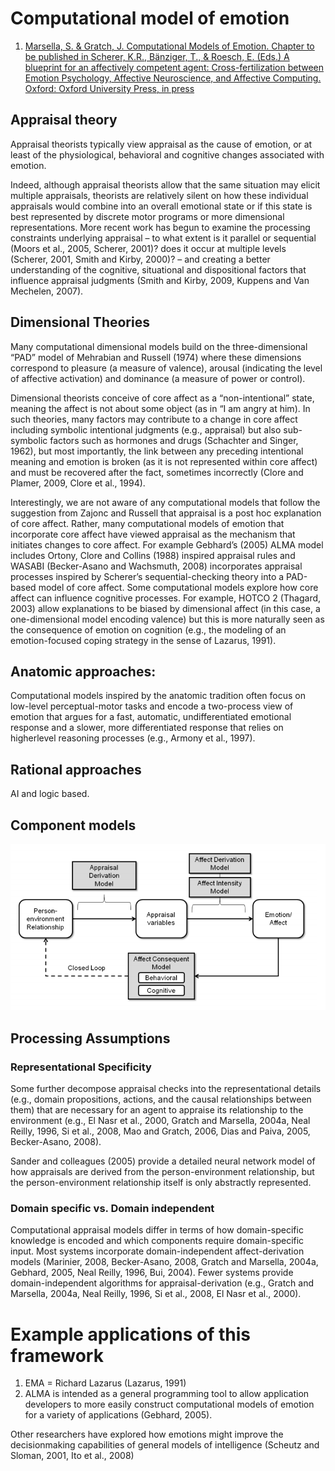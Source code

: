 # Computational model of emotion

1. [Marsella, S. & Gratch, J. Computational Models of Emotion. Chapter to be published in Scherer, K.R., Bänziger, T., & Roesch, E. (Eds.) A blueprint for an affectively competent agent: Cross-fertilization between Emotion 
Psychology, Affective Neuroscience, and Affective Computing. Oxford: Oxford University Press, in press](http://people.ict.usc.edu/~marsella/publications/MarGraPet_Review.pdf)

## Appraisal theory

Appraisal theorists typically view appraisal as the cause of emotion, or at least of the physiological, behavioral and cognitive changes associated with emotion. 

Indeed, although appraisal theorists allow that the same situation may elicit multiple appraisals, theorists are relatively silent on how these individual appraisals would combine into an overall emotional state or if this state is best represented by discrete motor programs 
or more dimensional representations. More recent work has begun to examine the processing 
constraints underlying appraisal – to what extent is it parallel or sequential (Moors et al., 2005, Scherer, 
2001)? does it occur at multiple levels (Scherer, 2001, Smith and Kirby, 2000)? – and creating a better 
understanding of the cognitive, situational and dispositional factors that influence appraisal judgments 
(Smith and Kirby, 2009, Kuppens and Van Mechelen, 2007).

## Dimensional Theories 

Many computational dimensional models build on the three-dimensional “PAD” 
model of Mehrabian and Russell (1974) where these dimensions correspond to pleasure (a measure of 
valence), arousal (indicating the level of affective activation) and dominance (a measure of power or 
control). 

Dimensional theorists conceive of core affect as a “non-intentional” state, meaning the affect 
is not about some object (as in “I am angry at him). In such theories, many factors may contribute to a 
change in core affect including symbolic intentional judgments (e.g., appraisal) but also sub-symbolic 
factors such as hormones and drugs (Schachter and Singer, 1962), but most importantly, the link 
between any preceding intentional meaning and emotion is broken (as it is not represented within core 
affect) and must be recovered after the fact, sometimes incorrectly (Clore and Plamer, 2009, Clore et al., 
1994).

Interestingly, we are not aware of any computational models that follow the 
suggestion from Zajonc and Russell that appraisal is a post hoc explanation of core affect. Rather, many 
computational models of emotion that incorporate core affect have viewed appraisal as the mechanism 
that initiates changes to core affect. For example Gebhard’s (2005) ALMA model includes Ortony, Clore 
and Collins (1988) inspired appraisal rules and WASABI (Becker-Asano and Wachsmuth, 2008) 
incorporates appraisal processes inspired by Scherer’s sequential-checking theory into a PAD-based 
model of core affect. Some computational models explore how core affect can influence cognitive 
processes. For example, HOTCO 2 (Thagard, 2003) allow explanations to be biased by dimensional affect 
(in this case, a one-dimensional model encoding valence) but this is more naturally seen as the 
consequence of emotion on cognition (e.g., the modeling of an emotion-focused coping strategy in the 
sense of Lazarus, 1991). 

## Anatomic approaches:

Computational models inspired by the anatomic tradition often focus on low-level 
perceptual-motor tasks and encode a two-process view of emotion that argues for a fast, automatic, 
undifferentiated emotional response and a slower, more differentiated response that relies on higherlevel reasoning processes (e.g., Armony et al., 1997). 

## Rational approaches

AI and logic based.

## Component models

![Component model of computational appraisal](component_model_of_computational_appraisal_models.png)

## Processing Assumptions

### Representational Specificity

Some further decompose appraisal checks into the representational details (e.g., domain propositions, actions, and the causal relationships 
between them) that are necessary for an agent to appraise its relationship to the environment (e.g., El 
Nasr et al., 2000, Gratch and Marsella, 2004a, Neal Reilly, 1996, Si et al., 2008, Mao and Gratch, 2006, 
Dias and Paiva, 2005, Becker-Asano, 2008).

Sander and colleagues (2005) provide a detailed neural network model of how appraisals are derived from the 
person-environment relationship, but the person-environment relationship itself is only abstractly 
represented. 

### Domain specific vs. Domain independent
Computational appraisal models differ in terms 
of how domain-specific knowledge is encoded and which components require domain-specific  input. 
Most systems incorporate domain-independent affect-derivation models (Marinier, 2008, Becker-Asano, 
2008, Gratch and Marsella, 2004a, Gebhard, 2005, Neal Reilly, 1996, Bui, 2004). Fewer systems provide 
domain-independent algorithms for appraisal-derivation (e.g., Gratch and Marsella, 2004a, Neal Reilly, 
1996, Si et al., 2008, El Nasr et al., 2000).  


# Example applications of this framework

1. EMA = Richard Lazarus (Lazarus, 1991)
1. ALMA is intended as a general programming tool to allow application developers to more easily construct 
computational models of emotion for a variety of applications (Gebhard, 2005).

Other researchers have explored how emotions might improve the decisionmaking capabilities of general models of intelligence (Scheutz and Sloman, 2001, Ito et al., 2008) 
